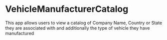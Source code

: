 # VehicleManufacturerCatalog
This app allows users to view a catalog of Company Name, Country or State they are associated with and additionally the type of vehicle they have manufactured
